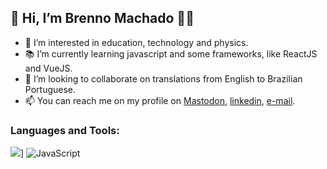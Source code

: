 ## 👋 Hi, I’m Brenno Machado 🏳️‍🌈
- 👀 I’m interested in education, technology and physics.
- 📚 I’m currently learning javascript and some frameworks, like ReactJS and VueJS.
- 💞️ I’m looking to collaborate on translations from English to Brazilian Portuguese.
- 📫 You can reach me on my profile on [Mastodon](https://masto.donte.com.br/@brenno), [linkedin](https://www.linkedin.com/in/brennomachado/), [e-mail](mailto:brennomachado@tutanota.com?subject=[from%20GitHub]).

### Languages and Tools:
<img src="https://img.shields.io/badge/-Python-3776AB?logo=python&logoColor=white&style=flat" />]
![JavaScript](https://img.shields.io/badge/-JavaScript-F7DF1E?logo=javascript&logoColor=white&style=flat)
